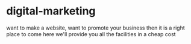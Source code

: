 # digital-marketing
want to make a website, want  to promote your business then it is a right place to come here we'll provide you all the facilities in a cheap cost
